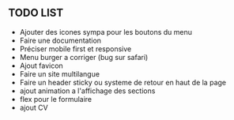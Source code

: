## TODO LIST


- Ajouter des icones sympa pour les boutons du menu
- Faire une documentation
- Préciser mobile first et responsive
- Menu burger a corriger (bug sur safari)
- Ajout favicon
- Faire un site multilangue
- Faire un header sticky ou systeme de retour en haut de la page
- ajout animation a l'affichage des sections
- flex pour le formulaire
- ajout CV